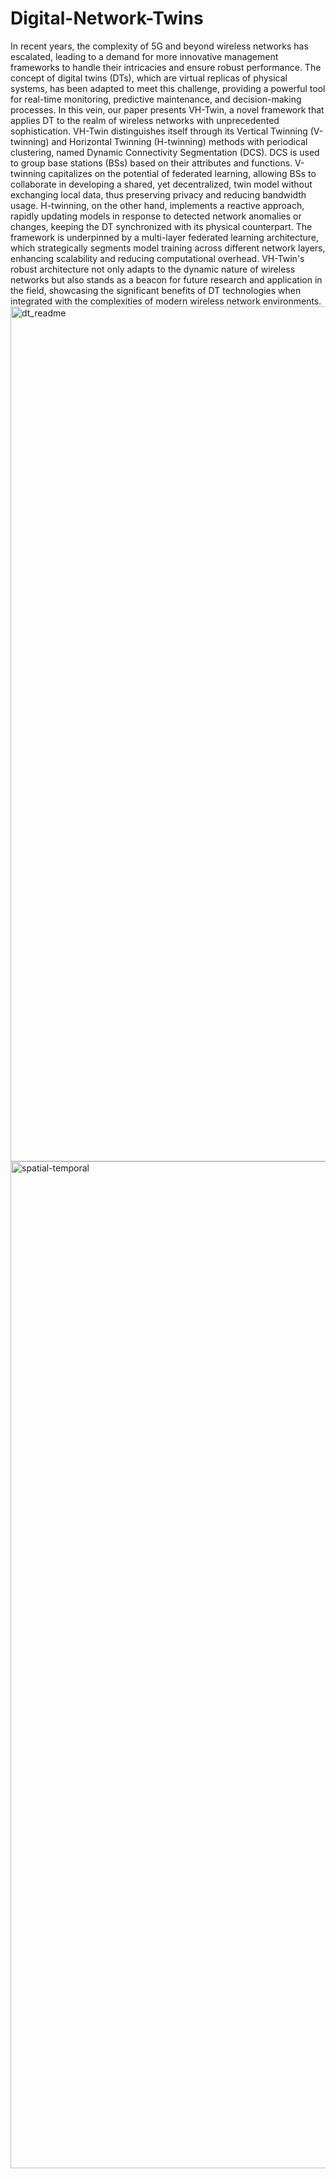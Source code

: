 # Digital-Network-Twins

In recent years, the complexity of 5G and beyond wireless networks has escalated, leading to a demand for more innovative management frameworks to handle their intricacies and ensure robust performance. The concept of digital twins (DTs), which are virtual replicas of physical systems, has been adapted to meet this challenge, providing a powerful tool for real-time monitoring, predictive maintenance, and decision-making processes. In this vein, our paper presents VH-Twin, a novel framework that applies DT to the realm of wireless networks with unprecedented sophistication. VH-Twin distinguishes itself through its Vertical Twinning (V-twinning) and Horizontal Twinning (H-twinning) methods with periodical clustering, named Dynamic Connectivity Segmentation (DCS). DCS is used to group base stations (BSs) based on their attributes and functions. V-twinning capitalizes on the potential of federated learning, allowing BSs to collaborate in developing a shared, yet decentralized, twin model without exchanging local data, thus preserving privacy and reducing bandwidth usage. H-twinning, on the other hand, implements a reactive approach, rapidly updating models in response to detected network anomalies or changes, keeping the DT synchronized with its physical counterpart. The framework is underpinned by a multi-layer federated learning architecture, which strategically segments model training across different network layers, enhancing scalability and reducing computational overhead. VH-Twin's robust architecture not only adapts to the dynamic nature of wireless networks but also stands as a beacon for future research and application in the field, showcasing the significant benefits of DT technologies when integrated with the complexities of modern wireless network environments.
<img width="1368" alt="dt_readme" src="https://github.com/ZzZTripleZzZ/Digital-Network-Twins/assets/126985627/6962612f-a36c-4381-a75a-2b5eafb35dad">
<img width="1611" alt="spatial-temporal" src="https://github.com/ZzZTripleZzZ/Digital-Network-Twins/assets/126985627/9475da08-af65-4986-ade2-6dfedc321902">
